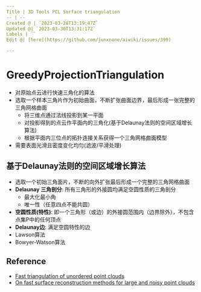 ```yaml
---
Title | 3D Tools PCL Surface triangulation
-- | --
Created @ | `2023-03-28T13:19:47Z`
Updated @| `2023-03-30T13:31:17Z`
Labels | ``
Edit @| [here](https://github.com/junxnone/aiwiki/issues/399)

---
```

# GreedyProjectionTriangulation

- 对原始点云进行快速三角化的算法
- 选取一个样本三角片作为初始曲面，不断扩张曲面边界，最后形成一张完整的三角网格曲面
  - 将三维点通过法线投影到某一平面
  - 对投影得到的点云作平面内的三角化(基于Delaunay法则的空间区域增长算法)
  - 根据平面内三位点的拓扑连接关系获得一个三角网格曲面模型
- 需要表面光滑且密度变化均匀(滤波/平滑处理)


## 基于Delaunay法则的空间区域增长算法
- 选取一个初始三角面片，不断的向外扩张最后形成一个完整的三角网格曲面
- **Delaunay 三角剖分**: 所有三角形的外接圆均满足空圆性质的三角剖分
  - 最大化最小角
  - 唯一性（任意四点不能共圆）
- **空圆性质(特性)**: 即一个三角形（或边）的外接圆范围内（边界除外），不包含点集P中的任何顶点
- **Delaunay边**: 满足空圆特性的边
- Lawson算法
- Bowyer-Watson算法

## Reference

- [Fast triangulation of unordered point clouds](https://pcl.readthedocs.io/projects/tutorials/en/latest/greedy_projection.html)
- [On fast surface reconstruction methods for large and noisy point clouds](https://github.com/junxnone/aiwiki/files/11089792/marton09icra.pdf)

